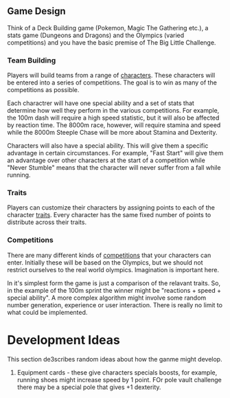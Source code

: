 ## Game Design

Think of a Deck Building game (Pokemon, Magic The Gathering etc.), a
stats game (Dungeons and Dragons) and the Olympics (varied
competitions) and you have the basic premise of The Big Little
Challenge.

### Team Building

Players will build teams from a range of
[characters](docs/olympics/characters.md). These characters will be
entered into a series of competitions. The goal is to win as many of
the competitions as possible.

Each charactrer will have one special ability and a set of stats that
determine how well they perform in the various competitions. For
example, the 100m dash will require a high speed statistic, but it
will also be affected by reaction time. The 8000m race, however, will
require stamina and speed while the 8000m Steeple Chase will be more
about Stamina and Dexterity.

Characters will also have a special ability. This will give them a
specific advantage in certain circumstances. For example, "Fast Start"
will give them an advantage over other characters at the start of a
competition while "Never Stumble" means that the character will never
suffer from a fall while running.

### Traits

Players can customize their characters by assigning points to each of
the character [traits](docs/olympics/characters.md#traits). Every
character has the same fixed number of points to distribute across
their traits.

### Competitions

There are many different kinds of
[competitions](docs/olympics/competitions.md) that your characters can
enter. Initially these will be based on the Olympics, but we should
not restrict ourselves to the real world olympics. Imagination is
important here.

In it's simplest form the game is just a comparison of the relavant
traits. So, in the example of the 100m sprint the winner might be
"reactions + speed + special ability". A more complex algorithm might
involve some random number generation, experience or user
interaction. There is really no limit to what could be implemented.

# Development Ideas

This section de3scribes random ideas about how the ganme might develop.

  1. Equipment cards - these give characters specials boosts, for example, running shoes might increase speed by 1 point. FOr pole vault challenge there may be a special pole that gives +1 dexterity.

